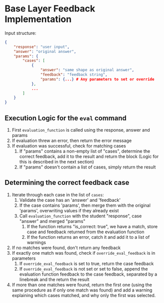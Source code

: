 # Base Layer Feedback Implementation

Input structure:

```json
{
	"response": "user input",
	"answer": "original answer",
	"params": {
		"cases": [
			{
				"answer": "same shape as original answer",
				"feedback": "feedback string",
				"params": {...} # Any parameters to set or override
			},
			...
		]
	}
}
```

## Execution Logic for the `eval` command
1. First `evaluation_function` is called using the response, answer and params
3. If evaluation threw an error, then return the error message
2. If evaluation was successful, check for matching cases
	1. If "params" contains a non-empty list of "cases", determine the correct feedback, add it to the result and return the block (Logic for this is described in the next section) 
	2. If "params" doesn't contain a list of cases, simply return the result

## Determining the correct feedback case
1. Iterate through each case in the list of `cases`:
	1. Validate the case has an 'answer' and 'feedback'
	2. If the case contains 'params', then merge them with the original 'params', overwriting values if they already exist
	3. Call `evaluation_function` with the student "response", case "answer" and merged "params"
		1. If the function returns "is_correct: true", we have a match, store case and feedback returned from the evaluation function
		2. If the function returns an error, catch it and add it to a list of warnings
2. If no matches were found, don't return any feedback 
3. If exactly one match was found, check if `override_eval_feedback` is in parameters
	1. If `override_eval_feedback` is set to true, return the case feedback
	2. If `override_eval_feedback` is not set or set to false, append the evaluation function feedback to the case feedback, separated by a linebreak and the return the result
4. If more than one matches were found, return the first one (using the same procedure as if only one match was found) and add a warning explaining which cases matched, and why only the first was selected.